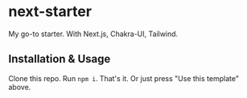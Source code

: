 # next-starter

My go-to starter. With Next.js, Chakra-UI, Tailwind.

## Installation & Usage

Clone this repo. Run `npm i`. That's it. Or just press "Use this template" above.

